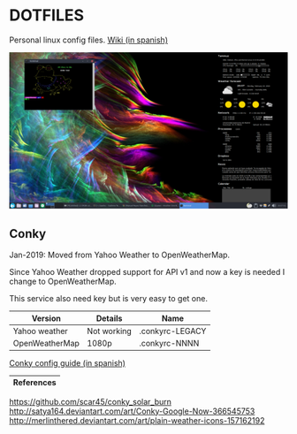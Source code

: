 # DOTFILES

Personal linux config files. [Wiki (in spanish)](https://github.com/manurs/dotfiles/wiki)

![alt tag](https://raw.githubusercontent.com/manurs/dotfiles/master/d3.png)

## Conky

Jan-2019: Moved from Yahoo Weather to OpenWeatherMap.

Since Yahoo Weather dropped support for API v1 and now a key is needed I change to OpenWeatherMap.

This service also need key but is very easy to get one.

| Version | Details | Name |
|-|-|-|
| Yahoo weather  | Not working | .conkyrc-LEGACY |
| OpenWeatherMap | 1080p       | .conkyrc-NNNN

[Conky config guide (in spanish)](https://github.com/manurs/dotfiles/wiki/Configurar-conky-en-nuevo-equipo)

| References |
| --- |
https://github.com/scar45/conky_solar_burn
http://satya164.deviantart.com/art/Conky-Google-Now-366545753
http://merlinthered.deviantart.com/art/plain-weather-icons-157162192



